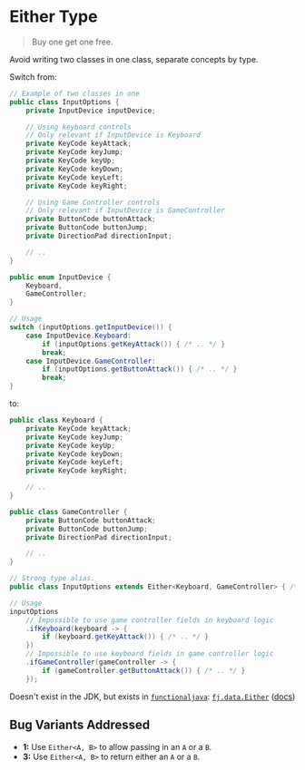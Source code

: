 # Either Type

> Buy one get one free.

Avoid writing two classes in one class, separate concepts by type.

Switch from:

```java
// Example of two classes in one
public class InputOptions {
    private InputDevice inputDevice;

    // Using keyboard controls
    // Only relevant if InputDevice is Keyboard
    private KeyCode keyAttack;
    private KeyCode keyJump;
    private KeyCode keyUp;
    private KeyCode keyDown;
    private KeyCode keyLeft;
    private KeyCode keyRight;

    // Using Game Controller controls
    // Only relevant if InputDevice is GameController
    private ButtonCode buttonAttack;
    private ButtonCode buttonJump;
    private DirectionPad directionInput;

    // ..
}

public enum InputDevice {
    Keyboard,
    GameController;
}

// Usage
switch (inputOptions.getInputDevice()) {
    case InputDevice.Keyboard:
        if (inputOptions.getKeyAttack()) { /* .. */ }
        break;
    case InputDevice.GameController:
        if (inputOptions.getButtonAttack()) { /* .. */ }
        break;
}
```

to:

```java
public class Keyboard {
    private KeyCode keyAttack;
    private KeyCode keyJump;
    private KeyCode keyUp;
    private KeyCode keyDown;
    private KeyCode keyLeft;
    private KeyCode keyRight;

    // ..
}

public class GameController {
    private ButtonCode buttonAttack;
    private ButtonCode buttonJump;
    private DirectionPad directionInput;

    // ..
}

// Strong type alias.
public class InputOptions extends Either<Keyboard, GameController> { /* .. */ }

// Usage
inputOptions
    // Impossible to use game controller fields in keyboard logic
    .ifKeyboard(keyboard -> {
        if (keyboard.getKeyAttack()) { /* .. */ }
    })
    // Impossible to use keyboard fields in game controller logic
    .ifGameController(gameController -> {
        if (gameController.getButtonAttack()) { /* .. */ }
    });
```

Doesn't exist in the JDK, but exists in [`functionaljava`]: [`fj.data.Either`] \([docs]\)

## Bug Variants Addressed

* **1:** Use `Either<A, B>` to allow passing in an `A` or a `B`.
* **3:** Use `Either<A, B>` to return either an `A` or a `B`.

[`functionaljava`]: http://www.functionaljava.org/
[`fj.data.Either`]: https://github.com/functionaljava/functionaljava/blob/v5.0/core/src/main/java/fj/data/Either.java
[docs]: http://www.functionaljava.org/javadoc/5.0/functionaljava/index.html
